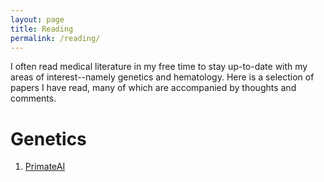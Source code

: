 ```yaml
---
layout: page
title: Reading
permalink: /reading/
---
```

I often read medical literature in my free time to stay up-to-date with my areas of interest--namely genetics and hematology. Here is a selection of papers I have read, many of which are accompanied by thoughts and comments.

Genetics
===
1. [PrimateAI](milkcircle.github.io/download/primateai.pdf)